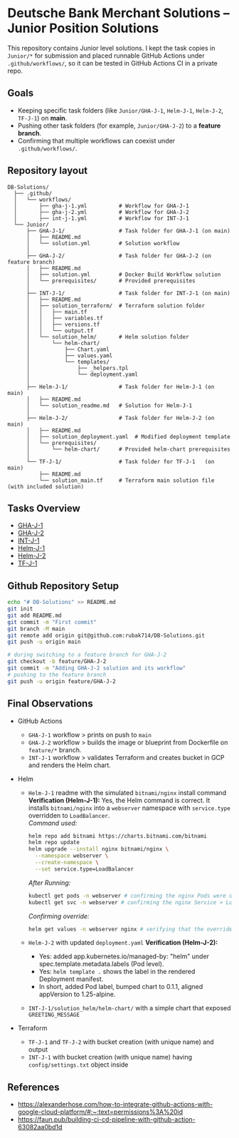 # Deutsche Bank Merchant Solutions – Junior Position Solutions 

This repository contains Junior level solutions. I kept the task copies in `Junior/*` for submission and placed runnable GitHub Actions under `.github/workflows/`, so it can be tested in GitHub Actions CI in a private repo.

## Goals

* Keeping specific task folders (like `Junior/GHA-J-1`, `Helm-J-1`, `Helm-J-2`, `TF-J-1`) on **main**.
* Pushing other task folders (for example, `Junior/GHA-J-2`) to a **feature branch**.
* Confirming that multiple workflows can coexist under `.github/workflows/`.

## Repository layout

```
DB-Solutions/
  ├── .github/
  │   └── workflows/
  │       ├── gha-j-1.yml          # Workflow for GHA-J-1 
  │       ├── gha-j-2.yml          # Workflow for GHA-J-2 
  │       ├── int-j-1.yml          # Workflow for INT-J-1 
  └── Junior/
      ├── GHA-J-1/                 # Task folder for GHA-J-1 (on main)
      │   ├── README.md            
      │   └── solution.yml         # Solution workflow
      │
      ├── GHA-J-2/                 # Task folder for GHA-J-2 (on feature branch)
      │   ├── README.md            
      │   ├── solution.yml         # Docker Build Workflow solution
      │   └── prerequisites/       # Provided prerequisites
      │
      ├── INT-J-1/                 # Task folder for INT-J-1 (on main)
      │   ├── README.md
      │   ├── solution_terraform/  # Terraform solution folder
      │   │   ├── main.tf
      │   │   ├── variables.tf
      │   │   ├── versions.tf
      │   │   └── output.tf
      │   └── solution_helm/       # Helm solution folder
      │       └── helm-chart/
      │           ├── Chart.yaml
      │           ├── values.yaml
      │           └── templates/
      │               ├── _helpers.tpl
      │               └── deployment.yaml
      │
      ├── Helm-J-1/                # Task folder for Helm-J-1 (on main)
      │   ├── README.md
      │   └── solution_readme.md   # Solution for Helm-J-1
      │
      ├── Helm-J-2/                # Task folder for Helm-J-2 (on main)
      │   ├── README.md
      │   ├── solution_deployment.yaml  # Modified deployment template
      │   └── prerequisites/
      │       └── helm-chart/      # Provided helm-chart prerequisites
      │
      └── TF-J-1/                  # Task folder for TF-J-1   (on main)
          ├── README.md
          └── solution_main.tf     # Terraform main solution file (with included solution)
```
## Tasks Overview

- [GHA-J-1](Junior/GHA-J-1/README.md)
- [GHA-J-2](https://github.com/rubak714/DB-Solutions/blob/feature/GHA-J-2/Junior/GHA-J-2/README.md)
- [INT-J-1](Junior/INT-J-1/README.md)
- [Helm-J-1](Junior/Helm-J-1/README.md)
- [Helm-J-2](Junior/Helm-J-2/README.md)
- [TF-J-1](Junior/TF-J-1/README.md)

## Github Repository Setup
```bash
echo "# DB-Solutions" >> README.md
git init
git add README.md
git commit -m "First commit" 
git branch -M main
git remote add origin git@github.com:rubak714/DB-Solutions.git
git push -u origin main

# during switching to a feature branch for GHA-J-2
git checkout -b feature/GHA-J-2
git commit -m "Adding GHA-J-2 solution and its workflow"
# pushing to the feature branch
git push -u origin feature/GHA-J-2
```

## Final Observations
- GitHub Actions
  - `GHA-J-1` workflow > prints on push to `main`
  - `GHA-J-2` workflow > builds the image or blueprint from Dockerfile on `feature/*` branch.
  - `INT-J-1` workflow > validates Terraform and creates bucket in GCP and renders the Helm chart.
- Helm
  - `Helm-J-1` readme with the simulated `bitnami/nginx` install command  
    **Verification (Helm-J-1):** Yes, the Helm command is correct. It installs `bitnami/nginx` into a `webserver` namespace with `service.type` overridden to `LoadBalancer`.  
    *Command used:*
    ```bash
    helm repo add bitnami https://charts.bitnami.com/bitnami
    helm repo update
    helm upgrade --install nginx bitnami/nginx \
      --namespace webserver \
      --create-namespace \
      --set service.type=LoadBalancer
    ```
    *After Running:*
    ```bash
    kubectl get pods -n webserver # confirming the nginx Pods were deployed and are in a running state
    kubectl get svc -n webserver # confirming the nginx Service > LoadBalancer was created

    ```
    *Confirming override:*
    ```bash
    helm get values -n webserver nginx # verifying that the override (service.type=LoadBalancer) was applied
    ```

  - `Helm-J-2` with updated `deployment.yaml` 
  **Verification (Helm-J-2):**
    - Yes: added app.kubernetes.io/managed-by: "helm" under spec.template.metadata.labels (Pod level).
    - Yes: `helm template .` shows the label in the rendered Deployment manifest.
    - In short, added Pod label, bumped chart to 0.1.1, aligned appVersion to 1.25-alpine.

  - `INT-J-1/solution_helm/helm-chart/` with a simple chart that exposed `GREETING_MESSAGE`

- Terraform
  - `TF-J-1` and `TF-J-2` with bucket creation (with unique name) and output
  - `INT-J-1` with bucket creation (with unique name) having `config/settings.txt` object inside

## References

- https://alexanderhose.com/how-to-integrate-github-actions-with-google-cloud-platform/#:~:text=permissions%3A%20id
- https://faun.pub/building-ci-cd-pipeline-with-github-action-63082aa0bd1d
